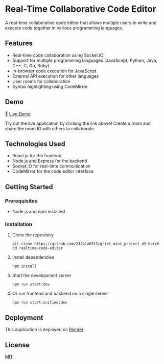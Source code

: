 # Real-Time Collaborative Code Editor

A real-time collaborative code editor that allows multiple users to write and execute code together in various programming languages.

## Features

- Real-time code collaboration using Socket.IO
- Support for multiple programming languages (JavaScript, Python, Java, C++, C, Go, Ruby)
- In-browser code execution for JavaScript
- External API execution for other languages
- User rooms for collaboration
- Syntax highlighting using CodeMirror

## Demo

🔗 [Live Demo](https://griet-mini-project-d9-batch.onrender.com/)

Try out the live application by clicking the link above! Create a room and share the room ID with others to collaborate.

## Technologies Used

- React.js for the frontend
- Node.js and Express for the backend
- Socket.IO for real-time communication
- CodeMirror for the code editor interface

## Getting Started

### Prerequisites

- Node.js and npm installed

### Installation

1. Clone the repository
   ```
   git clone https://github.com/23241a05l3/griet_mini_project_d9_batch
   cd realtime-code-editor
   ```

2. Install dependencies
   ```
   npm install
   ```

3. Start the development server
   ```
   npm run start:dev
   ```

4. Or run frontend and backend on a single server
   ```
   npm run start:unified:dev
   ```

## Deployment

This application is deployed on [Render](https://griet-mini-project-d9-batch.onrender.com/).

## License

[MIT](https://choosealicense.com/licenses/mit/)
